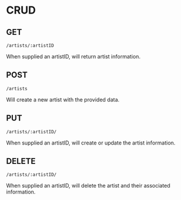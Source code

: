 # CRUD

## GET

```
/artists/:artistID
```

When supplied an artistID, will return artist information.

## POST

```
/artists
```

Will create a new artist with the provided data.
## PUT

```
/artists/:artistID/
```

When supplied an artistID, will create or update the artist information.

## DELETE

```
/artists/:artistID/
```

When supplied an artistID, will delete the artist and their associated information.
